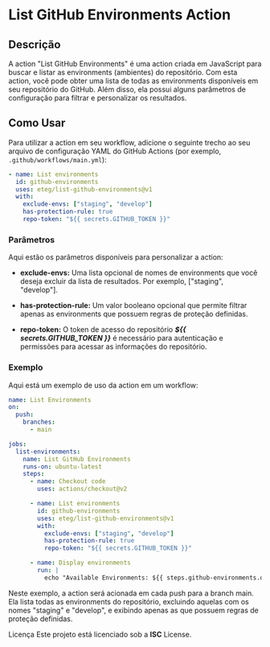 # List GitHub Environments Action


## Descrição

A action "List GitHub Environments" é uma action criada em JavaScript para buscar e listar as environments (ambientes) do repositório. Com esta action, você pode obter uma lista de todas as environments disponíveis em seu repositório do GitHub. Além disso, ela possui alguns parâmetros de configuração para filtrar e personalizar os resultados.

## Como Usar

Para utilizar a action em seu workflow, adicione o seguinte trecho ao seu arquivo de configuração YAML do GitHub Actions (por exemplo, `.github/workflows/main.yml`):

```yaml
- name: List environments
  id: github-environments
  uses: eteg/list-github-environments@v1
  with:
    exclude-envs: ["staging", "develop"]
    has-protection-rule: true
    repo-token: "${{ secrets.GITHUB_TOKEN }}"
```

### Parâmetros

Aqui estão os parâmetros disponíveis para personalizar a action:

- **exclude-envs:** Uma lista opcional de nomes de environments que você deseja excluir da lista de resultados. Por exemplo, ["staging", "develop"].

- **has-protection-rule:** Um valor booleano opcional que permite filtrar apenas as environments que possuem regras de proteção definidas.

- **repo-token:** O token de acesso do repositório ***${{ secrets.GITHUB_TOKEN }}*** é necessário para autenticação e permissões para acessar as informações do repositório.

### Exemplo
Aqui está um exemplo de uso da action em um workflow:

```yaml
name: List Environments
on:
  push:
    branches:
      - main

jobs:
  list-environments:
    name: List GitHub Environments
    runs-on: ubuntu-latest
    steps:
      - name: Checkout code
        uses: actions/checkout@v2

      - name: List environments
        id: github-environments
        uses: eteg/list-github-environments@v1
        with:
          exclude-envs: ["staging", "develop"]
          has-protection-rule: true
          repo-token: "${{ secrets.GITHUB_TOKEN }}"

      - name: Display environments
        run: |
          echo "Available Environments: ${{ steps.github-environments.outputs.environments }}"
```
  
Neste exemplo, a action será acionada em cada push para a branch main. Ela lista todas as environments do repositório, excluindo aquelas com os nomes "staging" e "develop", e exibindo apenas as que possuem regras de proteção definidas.

Licença
Este projeto está licenciado sob a **ISC** License.
